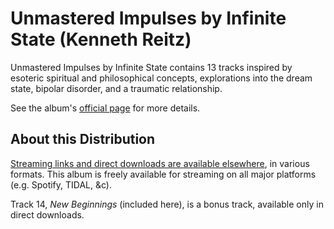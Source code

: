 # Unmastered Impulses by Infinite State (Kenneth Reitz)

Unmastered Impulses by Infinite State contains 13 tracks inspired by esoteric spiritual and philosophical concepts, explorations into the dream state, bipolar disorder, and a traumatic relationship.

See the album's [official page](http://www.kennethreitz.org/unmastered-impulses) for more details. 

## About this Distribution

[Streaming links and direct downloads are available elsewhere](http://www.kennethreitz.org/unmastered-impulses), in various formats. This album is freely available for streaming on all major platforms (e.g. Spotify, TIDAL, &c).

Track 14, *New Beginnings* (included here), is a bonus track, available only in direct downloads.
